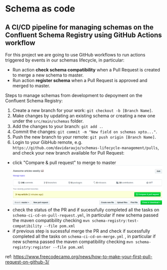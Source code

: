 # Schema as code 
## A CI/CD pipeline for managing schemas on the Confluent Schema Registry using GitHub Actions workflow

For this project we are going to use GitHub workflows to run actions triggered by events in our schemas lifecycle, in particular:
* Run action **check schema compatibility** when a Pull Request is created to merge a new schema to master.
* Run action **register schema** when a Pull Request is approved and merged to master.

Steps to manage schemas from development to depoyment on the Confluent Schema Registry:
1. Create a new branch for your work: `git checkout -b [Branch Name]`.
2. Make changes by updating an existing schema or creating a new one under the `src/main/schemas` folder. 
3. Add the changes to your branch: ``git add .``.
4. Commit the changes: ``git commit -m "New field on schemas xpto..."``.
5. Push the new branch to your remote: ``git push origin [Branch Name]``.
6. Login to your GibHub remote, e.g. ``https://github.com/davidaraujo/schemas-lifecycle-management/pulls``, and check your new branch available for Pull Request:



- click "Compare & pull request" to merge to master
![img.png](img.png)
- check the status of the PR and if sucessfully completed all the tasks on ``schema-ci-cd-on-pull-request.yml``, in particular if new schema passed the maven compatibility checking ``mvn schema-registry:test-compatibility --file pom.xml``
- if previous step is sucessful merge the PR and check if sucessfully completed all the tasks on ``schema-ci-cd-on-merge.yml`` , in particular if new schema passed the maven compatibility checking ``mvn schema-registry:register --file pom.xml``
  
ref: https://www.freecodecamp.org/news/how-to-make-your-first-pull-request-on-github-3/

